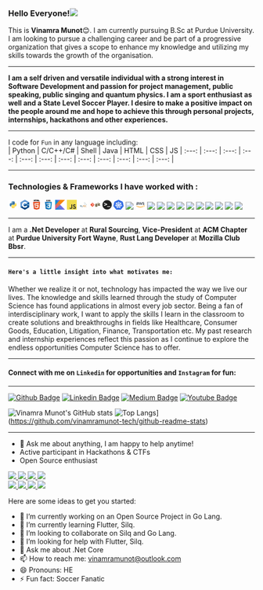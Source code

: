 ### Hello Everyone!<img src="https://github.com/TheDudeThatCode/TheDudeThatCode/blob/master/Assets/Hi.gif" width="22px">
This is **Vinamra Munot**😊. I am currently pursuing B.Sc at Purdue University. I am looking to pursue a challenging career and be part of a progressive organization that gives a scope to enhance my knowledge and utilizing my skills towards the growth of the organisation. 
___________________________________________________________________________________________________________________________________
**I am a self driven and versatile individual with a strong interest in Software Development and passion for project management, public speaking, public singing and quantum physics. I am a sport enthusiast as well and a State Level Soccer Player. I desire to make a positive impact on the people around me and hope to achieve this through personal projects, internships, hackathons and other experiences.**
___________________________________________________________________________________________________________________________________
 I code for `Fun` in any language including:  
| Python | C/C++/C# | Shell | Java | HTML | CSS | JS
| :---: | :---: | :---: | :---: | :---: | :---: | :---: | :---: | :---: | :---: | :---: | :---: |
___________________________________________________________________________________________________________________________________
### Technologies & Frameworks I have worked with :

<code><img height="20" src="https://raw.githubusercontent.com/github/explore/80688e429a7d4ef2fca1e82350fe8e3517d3494d/topics/python/python.png"></code>
<code><img height="20" src="https://raw.githubusercontent.com/github/explore/80688e429a7d4ef2fca1e82350fe8e3517d3494d/topics/cpp/cpp.png"></code>
<code><img height="20" src="https://raw.githubusercontent.com/github/explore/80688e429a7d4ef2fca1e82350fe8e3517d3494d/topics/html/html.png"></code>
<code><img height="20" src="https://raw.githubusercontent.com/github/explore/5c058a388828bb5fde0bcafd4bc867b5bb3f26f3/topics/css/css.png"></code>
<code><img height="20" src="https://raw.githubusercontent.com/github/explore/80688e429a7d4ef2fca1e82350fe8e3517d3494d/topics/kotlin/kotlin.png"></code>
<code><img height="20" src="https://raw.githubusercontent.com/github/explore/80688e429a7d4ef2fca1e82350fe8e3517d3494d/topics/javascript/javascript.png"></code>
<code><img height="20" src="https://raw.githubusercontent.com/github/explore/80688e429a7d4ef2fca1e82350fe8e3517d3494d/topics/mysql/mysql.png"></code>
<code><img height="20" src="https://raw.githubusercontent.com/github/explore/80688e429a7d4ef2fca1e82350fe8e3517d3494d/topics/git/git.png"></code>
<code><img height="20" src="https://raw.githubusercontent.com/github/explore/80688e429a7d4ef2fca1e82350fe8e3517d3494d/topics/terminal/terminal.png"></code>
<code><img height="20" src="https://github.com/kubernetes/kubernetes/blob/master/logo/logo.png"></code>
<code><img height="20" src="https://avatars1.githubusercontent.com/u/2810941?s=280&v=4"></code>
<code><img height="20" src="https://raw.githubusercontent.com/github/explore/fbceb94436312b6dacde68d122a5b9c7d11f9524/topics/aws/aws.png"></code>
<code><img height="20" src="https://camo.githubusercontent.com/53790f8272a4b6d44df1c516ef71909834d177c7/68747470733a2f2f63646e2e776f726c64766563746f726c6f676f2e636f6d2f6c6f676f732f646f636b65722e737667"></code>
<code><img height="20" src="https://upload.wikimedia.org/wikipedia/commons/thumb/2/24/Ansible_logo.svg/1200px-Ansible_logo.svg.png"></code>
<code><img height="20" src="https://upload.wikimedia.org/wikipedia/commons/thumb/e/e9/Jenkins_logo.svg/1200px-Jenkins_logo.svg.png"></code>
<code><img height="20" src="https://banner2.cleanpng.com/20180519/vxe/kisspng-apache-tomcat-apache-http-server-web-server-java-s-5b0036cb6ea219.5097810415267406834532.jpg"></code>
<code><img height="20" src="https://www.veritis.com/wp-content/uploads/2015/06/puppet.png"></code>
<code><img height="20" src="https://www.veritis.com/wp-content/uploads/2015/06/terraform.png"></code>
<code><img height="20" src="https://www.veritis.com/wp-content/uploads/2019/08/Prometheus.png"></code>
<code><img height="20" src="https://repository-images.githubusercontent.com/238927599/670df700-49b8-11ea-8e07-4d0c886ccc9a"></code>
<code><img height="20" src="https://seeklogo.com/images/U/unity-logo-988A22E703-seeklogo.com.png"></code>
<code><img height="20" src="https://avatars1.githubusercontent.com/u/35045612?s=400&v=4"></code>
___________________________________________________________________________________________________________________________________

I am a **.Net Developer** at **Rural Sourcing**, **Vice-President** at **ACM Chapter** at **Purdue University Fort Wayne**, **Rust Lang Developer** at **Mozilla Club Bbsr**.
___________________________________________________________________________________________________________________________________
#### `Here's a little insight into what motivates me:`
Whether we realize it or not, technology has impacted the way we live our lives. The knowledge and skills learned through the study of Computer Science has found applications in almost every job sector. Being a fan of interdisciplinary work, I want to apply the skills I learn in the classroom to create solutions and breakthroughs in fields like Healthcare, Consumer Goods, Education, Litigation, Finance, Transportation etc. My past research and internship experiences reflect this passion as I continue to explore the endless opportunities Computer Science has to offer.
____________________________________________________________________________________________________________________________________

#### **Connect with me** on `Linkedin` for opportunities and `Instagram` for fun:
___________________________________________________________________________________________________________________________________
[![Github Badge](https://img.shields.io/badge/Follow-blue?style=social&logo=Github&link=https://github.com/vinamramunot-tech)](https://github.com/vinamramunot-tech)
[![Linkedin Badge](https://img.shields.io/badge/-Vinamra%20Munot-blue?style=social&logo=Linkedin&logoColor=blue&link=https://www.linkedin.com/in/vinamramunot/)](https://www.linkedin.com/in/vinamramunot/)
[![Medium Badge](https://img.shields.io/badge/@vinamramunot-blue?style=social&logo=Medium&link=https://medium.com/@vinamramunot)](https://medium.com/@vinamramunot)
[![Youtube Badge](https://img.shields.io/badge/-Vinamra%20Munot-blue?style=social&logo=Youtube&link=https://www.youtube.com/channel/UCUj3x5Oq5fQPhjW1PBXwlJg?view_as=subscriber)](https://www.youtube.com/channel/UCUj3x5Oq5fQPhjW1PBXwlJg?view_as=subscriber)

![Vinamra Munot's GitHub stats](https://github-readme-stats.vercel.app/api?username=vinamramunot-tech&show_icons=true&theme=vue&count_private=true)
![Top Langs](https://github-readme-stats.vercel.app/api/top-langs/?username=vinamramunot-tech)](https://github.com/vinamramunot-tech/github-readme-stats)

___________________________________________________________________________________________________________________________________
- 💬 Ask me about anything, I am happy to help anytime!
- Active participant in Hackathons & CTFs
- Open Source enthusiast

<a href=https://www.facebook.com/mozillabbsr>
   <img src=https://img.shields.io/badge/MozillaClubBbsr-Member-brightgreen>
</a>
<a href=https://www2.deloitte.com/in/en.html>
   <img src=https://img.shields.io/badge/Deloitte-Intern-blue>
</a>
<a href=https://www.udacity.com/scholarships/nutanix-hybrid-cloud-scholarship-program>
   <img src=https://img.shields.io/badge/NutanixCloud-Scholar-red>
</a>
<a href=http://www.linuxworldindia.org/>
   <img src=https://img.shields.io/badge/LinuxWorldIndia-Intern-yellow>
</a>
</br>
<a href=https://www.facebook.com/IIECconnect/>
   <img src=https://img.shields.io/badge/IIECRise-Trainee-brightgreen>
</a>
<a href=https://www.linkedin.com/company/nerdfortech/>
   <img src=https://img.shields.io/badge/NerdforTech-Writer-blue>
</a>
<a href=https://www.clymbe.com/>
   <img src=https://img.shields.io/badge/Clymbe-Member-red>
</a>
<a href=https://wqu.org/>
   <img src=https://img.shields.io/badge/WorldQuantUniversity-Trainee-yellow>
</a>

Here are some ideas to get you started:

- 🔭 I’m currently working on an Open Source Project in Go Lang.
- 🌱 I’m currently learning Flutter, Silq.
- 👯 I’m looking to collaborate on Silq and Go Lang.
- 🤔 I’m looking for help with Flutter, Silq.
- 💬 Ask me about .Net Core
- 📫 How to reach me: vinamramunot@outlook.com
- 😄 Pronouns: HE
- ⚡ Fun fact: Soccer Fanatic
